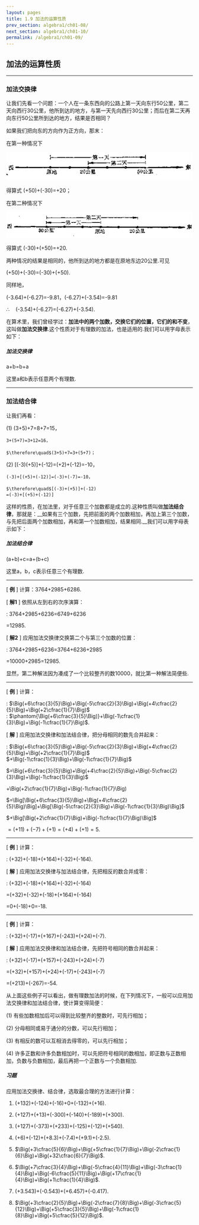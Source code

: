 ```yaml
---
layout: pages
title: 1.9 加法的运算性质
prev_section: algebra1/ch01-08/
next_section: algebra1/ch01-10/
permalink: /algebra1/ch01-09/
---
```


加法的运算性质
--------------

----

### 加法交换律

让我们先看一个问题：一个人在一条东西向的公路上第一天向东行50公里，第二天向西行30公里，他所到达的地方，与第一天先向西行30公里；而后在第二天再向东行50公里所到达的地方，结果是否相同？

如果我们把向东的方向作为正方向，那末：

在第一种情况下

![图 1.13](../images/033-1.png)

得算式 (+50)+(-30)=+20；

在第二种情况下

![图 1.14](../images/033-2.png)

得算式 (-30)+(+50)=+20.

两种情况的结果是相同的，他所到达的地方都是在原地东边20公里.可见

(+50)+(-30)=(-30)+(+50).

同样地，

(-3.64)+(-6.27)=-9.81，(-6.27)+(-3.54)=-9.81

$\therefore\quad$(-3.54)+(-6.27)=(-6.27)+(-3.54).

在算术里，我们曾经学过：__加法中的两个加数，交换它们的位置，它们的和不变__，这叫做**加法交换律**.这个性质对于有理数的加法，也是适用的.我们可以用字母表示如下：

<div class="note info">
<h5>加法交换律</h5>
<p>a+b=b+a</p>
</div>

这里a和b表示任意两个有理数.

----

### 加法结合律

让我们再看：

(1) (3+5)+7=8+7=15，

    3+(5+7)=3+12=16，

    $\therefore\quad$(3+5)+7=3+(5+7)；

(2) [(-3)(+5)]+(-12)=(+2)+(-12)=-10，

    (-3)+[(+5)+(-12)]=(-3)+(-7)=-10，

    $\therefore\quad$[(-3)+(+5)]+(-12)  
    =(-3)+[(+5)+(-12)]

这样的性质，在加法里，对于任意三个加数都是成立的.这种性质叫做**加法结合律**，那就是：__如果有三个加数，先把前面的两个加数相加，再加上第三个加数，与先把后面两个加数相加，再和第一个加数相加，结果相同.__我们可以用字母表示如下：

<div class="note info">
<h5>加法结合律</h5>
<p>(a+b)+c=a+(b+c)</p>
</div>

这里a，b，c表示任意三个有理数.


----

[ **例** ] 计算：3764+2985+6286.

[ **解1** ] 依照从左到右的次序演算：  

: 3764+2985+6236=6749+6236

  =12985.

[ **解2** ] 应用加法交换律交换第二个与第三个加数的位置：  

: 3764+2985+6236=3764+6236+2985  

  =10000+2985=12985.  
  
显然，第二种解法因为凑成了一个比较整齐的数10000，就比第一种解法简便些.


----

[ **例** ] 计算：  

: $\Big(+6\cfrac{3}{5}\Big)+\Big(-5\cfrac{2}{3}\Big)+\Big(+4\cfrac{2}{5}\Big)+\Big(+2\cfrac{1}{7}\Big)$  
: $\phantom{\Big(+6\cfrac{3}{5}\Big)}+\Big(-1\cfrac{1}{3}\Big)+\Big(-1\cfrac{1}{7}\Big)$.

[ **解** ] 应用加法交换律和加法结合律，把分母相同的数先合并起来：  

: $\Big(+6\cfrac{3}{5}\Big)+\Big(-5\cfrac{2}{3}\Big)+\Big(+4\cfrac{2}{5}\Big)+\Big(+2\cfrac{1}{7}\Big)$  
  $+\Big(-1\cfrac{1}{3}\Big)+\Big(-1\cfrac{1}{7}\Big)$  
  
  $=\Big(+6\cfrac{3}{5}\Big)+\Big(+4\cfrac{2}{5}\Big)+\Big(-5\cfrac{2}{3}\Big)+\Big(-1\cfrac{1}{3}\Big)$  
  
  +\Big(+2\cfrac{1}{7}\Big)+\Big(-1\cfrac{1}{7}\Big)  
  
  $=\Big[\Big(+6\cfrac{3}{5}\Big)+\Big(+4\cfrac{2}{5}\Big)\Big]+\Big[\Big(-5\cfrac{2}{3}\Big)+\Big(-1\cfrac{1}{3}\Big)\Big]$  

  $+\Big[\Big(+2\cfrac{1}{7}\Big)+\Big(-1\cfrac{1}{7}\Big)\Big]$  

  $=(+11)+(-7)+(+1)=(+4)+(+1)=5$.


----

[ **例** ] 计算：

: (+32)+(-18)+(+164)+(-32)+(-164).

[ **解** ] 应用加法交换律与加法结合律，先把相反的数合并成零：  

: (+32)+(-18)+(+164)+(-32)+(-164)
  
  =(+32)+(-32)+(-18)+(+164)+(-164)

  =0+(-18)+0=-18.


----

[ **例** ] 计算：  

: (+32)+(-17)+(+167)+(-243)+(+24)+(-7).

[ **解** ] 应用加法交换律和加法结合律，先把符号相同的数合并起来：  

: (+32)+(-17)+(+157)+(-243)+(+24)+(-7)

  =(+32)+(+157)+(+24)+(-17)+(-243)+(-7)  
  
  =(+213)+(-267)=-54.


从上面这些例子可以看出，做有理数加法的时候，在下列情况下，一般可以应用加法交换律和加法结合律，使计算变得简便：

(1) 有些加数相加后可以得到比较整齐的整数时，可先行相加；

(2) 分母相同或易于通分的分数，可以先行相加；

(3) 有相反的数可以互相消去得零的，可以先行相加；

(4) 许多正数和许多负数相加时，可以先把符号相同的数相加，即正数与正数相加，负数与负数相加，最后再把一个正数与一个负数相加.

<div class="note">
<h5>习题</h5>
</div>

应用加法交换律、结合律，选取最合理的方法进行计算：

1.  (+132)+(-124)+(-16)+0+(-132)+(+16).

2.  (+127)+(+13)+(-300)+(-140)+(-189)+(+300).

3.  (+127)+(-373)+(+233)+(-125)+(-12)+(+540).

4.  (+6)+(-12)+(+8.3)+(-7.4)+(+9.1)+(-2.5).

5.  $\Big(+3\cfrac{5}{6}\Big)+\Big(+5\cfrac{1}{7}\Big)+\Big(-2\cfrac{1}{6}\Big)+\Big(+32\cfrac{6}{7}\Big)$.

6.  $\Big(+7\cfrac{3}{4}\Big)+\Big(-5\cfrac{4}{11}\Big)+\Big(-3\cfrac{1}{4}\Big)+\Big(-6\cfrac{5}{11}\Big)+\Big(+17\cfrac{1}{4}\Big)+\Big(+1\cfrac{1}{4}\Big)$.

7.  (+3.543)+(-0.543)+(+6.457)+(-0.417).

8.  $\Big(+3\cfrac{2}{5}\Big)+\Big(-2\cfrac{7}{8}\Big)+\Big(-3\cfrac{5}{12}\Big)+\Big(+5\cfrac{3}{5}\Big)+\Big(-1\cfrac{1}{8}\Big)+\Big(+5\cfrac{5}{12}\Big)$.



